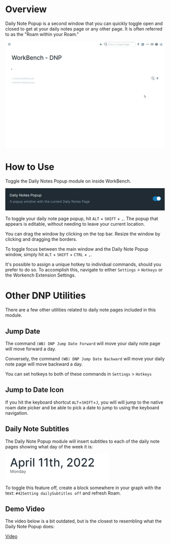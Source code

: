 # Overview

Daily Note Popup is a second window that you can quickly toggle open and closed to get at your daily notes page or any other page. It is often referred to as the "Roam within your Roam."

![](media/short-demo-dnp.gif)

# How to Use

Toggle the Daily Notes Popup module on inside WorkBench.

![](media/toggle-daily-note-popup.png)

To toggle your daily note page popup, hit `ALT` + `SHIFT` + `,`. The popup that appears is editable, without needing to leave your current location.

You can drag the window by clicking on the top bar. Resize the window by clicking and dragging the borders.

To toggle focus between the main window and the Daily Note Popup window, simply hit `ALT` + `SHIFT` + `CTRL` + `,`.

It's possible to assign a unique hotkey to individual commands, should you prefer to do so. To accomplish this, navigate to either `Settings` > `Hotkeys` or the Workench Extension Settings.

# Other DNP Utilities

There are a few other utilities related to daily note pages included in this module.

## Jump Date

The command `(WB) DNP Jump Date Forward` will move your daily note page will move forward a day.

Conversely, the command `(WB) DNP Jump Date Backward` will move your daily note page will move backward a day.

You can set hotkeys to both of these commands in `Settings` > `Hotkeys`

## Jump to Date Icon

If you hit the keyboard shortcut `ALT`+`SHIFT`+`J`, you will will jump to the native roam date picker and be able to pick a date to jump to using the keyboard navigation.

## Daily Note Subtitles

The Daily Note Popup module will insert subtitles to each of the daily note pages showing what day of the week it is:

![](media/daily-note-subtitles.png)

To toggle this feature off, create a block somewhere in your graph with the text: `#42Setting dailySubtitles off` and refresh Roam.

## Demo Video

The video below is a bit outdated, but is the closest to resembling what the Daily Note Popup does:

[Video](https://youtu.be/wbNMKa232MM)
